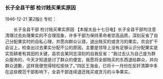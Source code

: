 ### 长子全县干部  检讨贱买果实原因

1946-12-21
第2版()
专栏：

　　长子全县干部
    检讨贱买果实原因
    【本报太岳十七日电】长子全县干部均注意清理过去处理果实的不合理现象，许多干部为保持革命者崇高品质，深刻反省了自己分配果实时的自私心理，并愿向群众认错，退出贱买的或贪污的果实。农会扩干会议上，检查出过去果实分配不公的原因，主要是领导上没有足够认识分配果实是实现耕者有其田的关键，县农会某同志深刻的自我反省：“我过去认为自己是为群众服务的，今天才知道是讨了群众的便宜，我愿将全部贱买的东西退给群众，并向群众道歉，这样我便觉得轻松愉快了。”四区王海金，已将十一月份在反奸清算中多在这些模范干部影响下，全县干部连续退还贱买或贪污的斗争果实。
